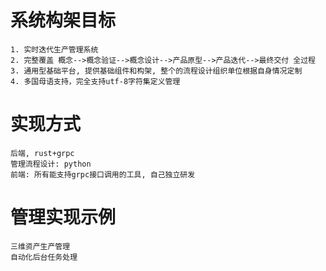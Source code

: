 <!--
Author: 闫刚 (yes7rose@sina.com)
系统目标.md (c) 2020
Desc:  系统构建目标
Created:  2020-09-27T06:44:51.693Z
Modified: !date!
-->

# 系统构架目标

    1. 实时迭代生产管理系统
    2. 完整覆盖 概念-->概念验证-->概念设计-->产品原型-->产品迭代-->最终交付 全过程
    3. 通用型基础平台, 提供基础组件和构架, 整个的流程设计组织单位根据自身情况定制
    4. 多国母语支持，完全支持utf-8字符集定义管理

# 实现方式

    后端, rust+grpc
    管理流程设计: python
    前端: 所有能支持grpc接口调用的工具, 自己独立研发

# 管理实现示例

    三维资产生产管理
    自动化后台任务处理